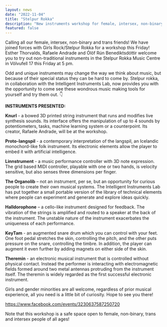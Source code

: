 ```yaml
---
layout: news
date: "2022-11-04"
title: "Stelpur Rokka"
description: "New instruments workshop for female, intersex, non-binary and trans friends!"
featured: false
---
```


<script>
import CaptionedImage from "../../components/Images/CaptionedImage.svelte"
</script>

Calling all our female, intersex, non-binary and trans friends! We have joined forces with Girls Rock/Stelpur Rokka for a workshop this Friday! Esther Thorvalds, Rafaele Andrade and Ólöf Rún Benediktsdóttir welcome you to try out non-traditional instruments in the Stelpur Rokka Music Centre in Völvufell 17 this Friday at 5 pm. 

Odd and unique instruments may change the way we think about music, but because of their special status they can be hard to come by. Stelpur rokka, in collaboration with the Intelligent Instruments Lab, now provides you with the opportunity to come see these wondrous music making tools for yourself and try them out. 👇

<CaptionedImage
src="news/stelpurrokka1.jpg"
alt="Stelpur Rokka and ii lab"
caption="Ólöf Rún Benediktsdóttir from Stelpur Rokka"/>

**INSTRUMENTS PRESENTED:**  

**Knurl** - a bowed 3D printed string instrument that runs and modifies live synthesis sounds. Its interface offers the manipulation of up to 4 sounds by potentiometers, tasks, machine learning system or a counterpoint. Its creator, Rafaele Andrade, will be at the workshop.

**Proto-langspil** - a contemporary interpretation of the langspil, an Icelandic monochord-like folk instrument. Its electronic elements allow the player to embed it with artificial intelligence.

**Linnstrument** - a music performance controller with 3D note expression. The grid based MIDI controller, playable with one or two hands, is velocity sensitive, but also senses three dimensions per finger.

**The Organolib** – not an instrument, per se, but an opportunity for curious people to create their own musical systems. The Intelligent Instruments Lab has put together a small portable version of the library of technical elements where people can experiment and generate and explore ideas quickly.

**Halldorophone** – a cello-like instrument designed for feedback. The vibration of the strings is ampliﬁed and routed to a speaker at the back of the instrument. The unstable nature of the instrument exacerbates the uniqueness of each performance.

**KeyTam** - an augmented snare drum which you can control with your feet. One foot pedal stretches the skin, controlling the pitch, and the other puts pressure on the snare, controlling the timbre. In addition, the player can augment it even further by adding magnets on either side of the skin.

**Theremin** - an electronic musical instrument that is controlled without physical contact. Instead the performer is interacting with electromagnetic fields formed around two metal antennas protruding from the instrument itself. The theremin is widely regarded as the first successful electronic instrument.

Girls and gender minorities are all welcome, regardless of prior musical experience, all you need is a little bit of curiosity. Hope to see you there!

https://www.facebook.com/events/3230637587250720

Note that this workshop is a safe space open to female, non-binary, trans and intersex people of all ages!

<CaptionedImage
src="news/stelpurrokka2.jpg"
alt="Stelpur Rokka and ii lab"
caption="Esther Þorvalds is the IIL project manager but also volunteers for Stelpur Rokka"/>

<CaptionedImage
src="news/stelpurrokka3.jpg"
alt="Stelpur Rokka and ii lab"
caption="Rafaele Andrade is working on her knurl at the IIL"/>
